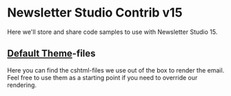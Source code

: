 # Newsletter Studio Contrib v15

Here we'll store and share code samples to use with Newsletter Studio 15.

## [Default Theme](Default-Theme)-files
Here you can find the cshtml-files we use out of the box to render the email. Feel free to use them as a starting point if you need to override our rendering.